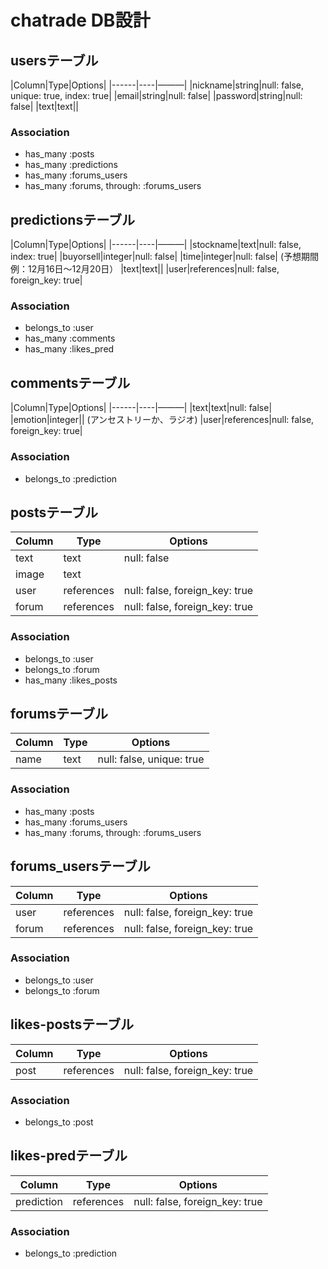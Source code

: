 # chatrade DB設計

## usersテーブル
|Column|Type|Options|
|------|----|———|
|nickname|string|null: false, unique: true, index: true|
|email|string|null: false|
|password|string|null: false|
|text|text||
### Association
- has_many :posts
- has_many :predictions
- has_many :forums_users
- has_many :forums, through: :forums_users


## predictionsテーブル
|Column|Type|Options|
|------|----|———|
|stockname|text|null: false, index: true|
|buyorsell|integer|null: false|
|time|integer|null: false|
(予想期間例：12月16日～12月20日）
|text|text||
|user|references|null: false, foreign_key: true|
### Association
- belongs_to :user
- has_many :comments
- has_many :likes_pred


## commentsテーブル
|Column|Type|Options|
|------|----|———|
|text|text|null: false|
|emotion|integer||  (アンセストリーか、ラジオ)
|user|references|null: false, foreign_key: true|
### Association
- belongs_to :prediction


## postsテーブル
|Column|Type|Options|
|------|----|-------|
|text|text|null: false|
|image|text||
|user|references|null: false, foreign_key: true|
|forum|references|null: false, foreign_key: true|
### Association
- belongs_to :user
- belongs_to :forum
- has_many :likes_posts


## forumsテーブル
|Column|Type|Options|
|------|----|-------|
|name|text|null: false, unique: true|
### Association
- has_many :posts
- has_many :forums_users
- has_many :forums, through: :forums_users


## forums_usersテーブル
|Column|Type|Options|
|------|----|-------|
|user|references|null: false, foreign_key: true|
|forum|references|null: false, foreign_key: true|
### Association
- belongs_to :user
- belongs_to :forum


## likes-postsテーブル
|Column|Type|Options|
|------|----|-------|
|post|references|null: false, foreign_key: true|
### Association
- belongs_to :post


## likes-predテーブル
|Column|Type|Options|
|------|----|-------|
|prediction|references|null: false, foreign_key: true|
### Association
- belongs_to :prediction